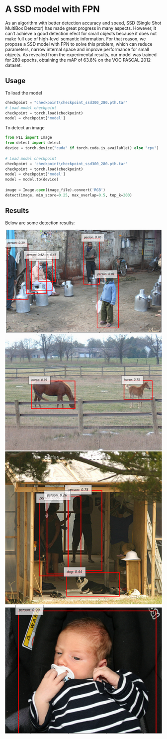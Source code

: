 # A SSD model with FPN

As an algorithm with better detection accuracy and speed, SSD (Single Shot MultiBox Detector) has made great progress in many aspects. However, it can’t achieve a good detection efect for small objects because
it does not make full use of high-level semantic information. For that reason, we propose a SSD model with FPN
to solve this problem, which can reduce parameters, narrow internal space and improve performance for
small objects. As revealed from the experimental results, our model was trained for 280 epochs, obtaining the mAP of 63.8% on the VOC PASCAL 2012 dataset.

## Usage
To load the model
```python
checkpoint = "checkpoint\checkpoint_ssd300_280.pth.tar"
# Load model checkpoint 
checkpoint = torch.load(checkpoint)
model = checkpoint['model']
```
To detect an image
```python
from PIL import Image
from detect import detect
device = torch.device("cuda" if torch.cuda.is_available() else "cpu")

# Load model checkpoint
checkpoint = 'checkpoint\checkpoint_ssd300_280.pth.tar'
checkpoint = torch.load(checkpoint)
model = checkpoint['model']
model = model.to(device)
  
image = Image.open(image_file).convert('RGB') 
detect(image, min_score=0.25, max_overlap=0.5, top_k=200)
```

## Results
Below are some detection results:

![Dec1](https://github.com/tuanlda78202/DLP/blob/master/ssd/FPN-SSD/detected_img/detect1.png "Detection 1")
![Dec2](https://github.com/tuanlda78202/DLP/blob/master/ssd/FPN-SSD/detected_img/detect2.png "Detection 2")
![Dec3](https://github.com/tuanlda78202/DLP/blob/master/ssd/FPN-SSD/detected_img/detect3.png "Detection 3")
![Dec4](https://github.com/tuanlda78202/DLP/blob/master/ssd/FPN-SSD/detected_img/detect4.png "Detection 4")
